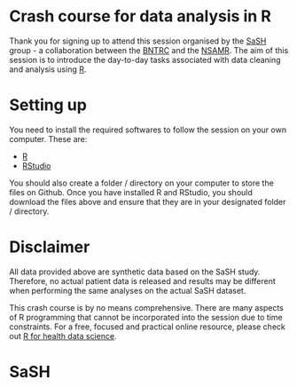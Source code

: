 
# Crash course for data analysis in R

Thank you for signing up to attend this session organised by the [SaSH](https://nsamr.ac.uk/blog/sash/) group - a collaboration between the [BNTRC](https://www.bntrc.org.uk/) and the [NSAMR](https://nsamr.ac.uk/). The aim of this session is to introduce the day-to-day tasks associated with data cleaning and analysis using [R](https://www.r-project.org/). 


# Setting up

You need to install the required softwares to follow the session on your own computer. These are:

- [R](https://www.r-project.org/)
- [RStudio](https://rstudio.com/products/rstudio/download/)

You should also create a folder / directory on your computer to store the files on Github. Once you have installed R and RStudio, you should download the files above and ensure that they are in your designated folder / directory.

# Disclaimer

All data provided above are synthetic data based on the SaSH study. Therefore, no actual patient data is released and results may be different when performing the same analyses on the actual SaSH dataset. 

This crash course is by no means comprehensive. There are many aspects of R programming that cannot be incorporated into the session due to time constraints. For a free, focused and practical online resource, please check out [R for health data science](https://argoshare.is.ed.ac.uk/healthyr_book/).
# SaSH
